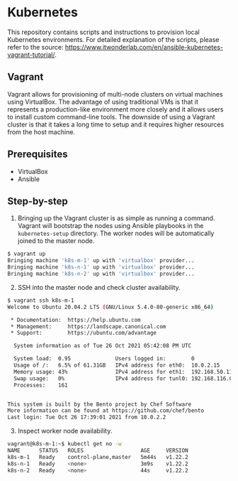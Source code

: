 # Kubernetes
This repository contains scripts and instructions to provision local Kubernetes environments. For detailed explanation of the scripts, please refer to the source: https://www.itwonderlab.com/en/ansible-kubernetes-vagrant-tutorial/.
## Vagrant

Vagrant allows for provisioning of multi-node clusters on virtual machines using VirtualBox. The advantage of using traditional VMs is that it represents a production-like environment more closely and it allows users to install custom command-line tools. The downside of using a Vagrant cluster is that it takes a long time to setup and it requires higher resources from the host machine. 

## Prerequisites
* VirtualBox
* Ansible

## Step-by-step
1. Bringing up the Vagrant cluster is as simple as running a command. Vagrant will bootstrap the nodes using Ansible playbooks in the ```kubernetes-setup``` directory. The worker nodes will be automatically joined to the master node.
```bash
$ vagrant up
Bringing machine 'k8s-m-1' up with 'virtualbox' provider...
Bringing machine 'k8s-n-1' up with 'virtualbox' provider...
Bringing machine 'k8s-n-2' up with 'virtualbox' provider...
```
2. SSH into the master node and check cluster availability.
```bash
$ vagrant ssh k8s-m-1
Welcome to Ubuntu 20.04.2 LTS (GNU/Linux 5.4.0-80-generic x86_64)

 * Documentation:  https://help.ubuntu.com
 * Management:     https://landscape.canonical.com
 * Support:        https://ubuntu.com/advantage

  System information as of Tue 26 Oct 2021 05:42:08 PM UTC

  System load:  0.95              Users logged in:        0
  Usage of /:   6.5% of 61.31GB   IPv4 address for eth0:  10.0.2.15
  Memory usage: 43%               IPv4 address for eth1:  192.168.50.11
  Swap usage:   0%                IPv4 address for tunl0: 192.168.116.0
  Processes:    161


This system is built by the Bento project by Chef Software
More information can be found at https://github.com/chef/bento
Last login: Tue Oct 26 17:39:01 2021 from 10.0.2.2
```
3. Inspect worker node availability.
```bash
vagrant@k8s-m-1:~$ kubectl get no -w
NAME      STATUS   ROLES                  AGE     VERSION
k8s-m-1   Ready    control-plane,master   5m44s   v1.22.2
k8s-n-1   Ready    <none>                 3m9s    v1.22.2
k8s-n-2   Ready    <none>                 44s     v1.22.2
```